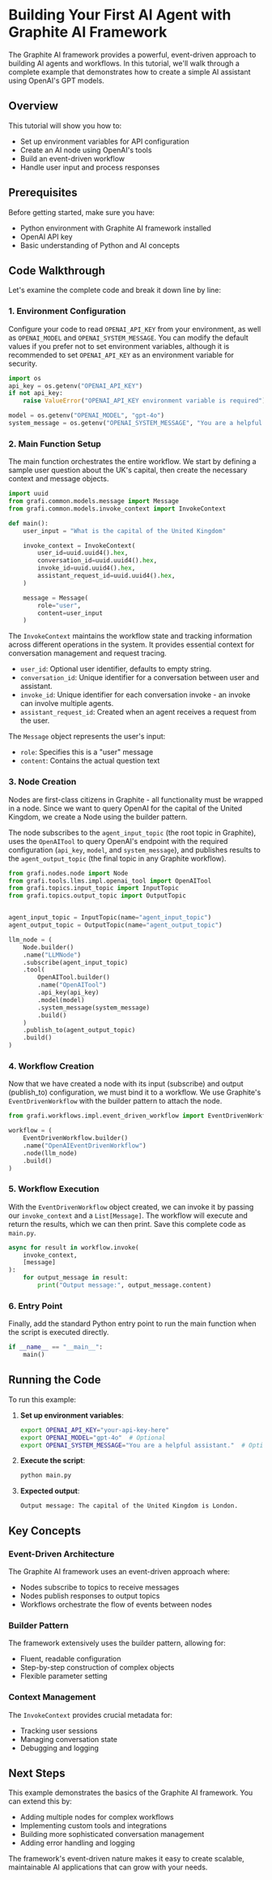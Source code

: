 # Building Your First AI Agent with Graphite AI Framework

The Graphite AI framework provides a powerful, event-driven approach to building AI agents and workflows. In this tutorial, we'll walk through a complete example that demonstrates how to create a simple AI assistant using OpenAI's GPT models.

## Overview

This tutorial will show you how to:
- Set up environment variables for API configuration
- Create an AI node using OpenAI's tools
- Build an event-driven workflow
- Handle user input and process responses

## Prerequisites

Before getting started, make sure you have:
- Python environment with Graphite AI framework installed
- OpenAI API key
- Basic understanding of Python and AI concepts

## Code Walkthrough

Let's examine the complete code and break it down line by line:


### 1. Environment Configuration

Configure your code to read `OPENAI_API_KEY` from your environment, as well as `OPENAI_MODEL` and `OPENAI_SYSTEM_MESSAGE`. You can modify the default values if you prefer not to set environment variables, although it is recommended to set `OPENAI_API_KEY` as an environment variable for security.

```python
import os
api_key = os.getenv("OPENAI_API_KEY")
if not api_key:
    raise ValueError("OPENAI_API_KEY environment variable is required")

model = os.getenv("OPENAI_MODEL", "gpt-4o")
system_message = os.getenv("OPENAI_SYSTEM_MESSAGE", "You are a helpful assistant.")
```


### 2. Main Function Setup

The main function orchestrates the entire workflow. We start by defining a sample user question about the UK's capital, then create the necessary context and message objects.

```python linenums="9"
import uuid
from grafi.common.models.message import Message
from grafi.common.models.invoke_context import InvokeContext

def main():
    user_input = "What is the capital of the United Kingdom"

    invoke_context = InvokeContext(
        user_id=uuid.uuid4().hex,
        conversation_id=uuid.uuid4().hex,
        invoke_id=uuid.uuid4().hex,
        assistant_request_id=uuid.uuid4().hex,
    )

    message = Message(
        role="user",
        content=user_input
    )
```


The `InvokeContext` maintains the workflow state and tracking information across different operations in the system. It provides essential context for conversation management and request tracing.



- `user_id`: Optional user identifier, defaults to empty string.
- `conversation_id`: Unique identifier for a conversation between user and assistant.
- `invoke_id`: Unique identifier for each conversation invoke - an invoke can involve multiple agents.
- `assistant_request_id`: Created when an agent receives a request from the user.

The `Message` object represents the user's input:
- `role`: Specifies this is a "user" message
- `content`: Contains the actual question text

### 3. Node Creation

Nodes are first-class citizens in Graphite - all functionality must be wrapped in a node. Since we want to query OpenAI for the capital of the United Kingdom, we create a Node using the builder pattern.

The node subscribes to the `agent_input_topic` (the root topic in Graphite), uses the `OpenAITool` to query OpenAI's endpoint with the required configuration (`api_key`, `model`, and `system_message`), and publishes results to the `agent_output_topic` (the final topic in any Graphite workflow).

```python linenums="27"
from grafi.nodes.node import Node
from grafi.tools.llms.impl.openai_tool import OpenAITool
from grafi.topics.input_topic import InputTopic
from grafi.topics.output_topic import OutputTopic


agent_input_topic = InputTopic(name="agent_input_topic")
agent_output_topic = OutputTopic(name="agent_output_topic")

llm_node = (
    Node.builder()
    .name("LLMNode")
    .subscribe(agent_input_topic)
    .tool(
        OpenAITool.builder()
        .name("OpenAITool")
        .api_key(api_key)
        .model(model)
        .system_message(system_message)
        .build()
    )
    .publish_to(agent_output_topic)
    .build()
)
```


### 4. Workflow Creation

Now that we have created a node with its input (subscribe) and output (publish_to) configuration, we must bind it to a workflow. We use Graphite's `EventDrivenWorkflow` with the builder pattern to attach the node.

```python linenums="46"
from grafi.workflows.impl.event_driven_workflow import EventDrivenWorkflow

workflow = (
    EventDrivenWorkflow.builder()
    .name("OpenAIEventDrivenWorkflow")
    .node(llm_node)
    .build()
)
```


### 5. Workflow Execution

With the `EventDrivenWorkflow` object created, we can invoke it by passing our `invoke_context` and a `List[Message]`. The workflow will execute and return the results, which we can then print. Save this complete code as `main.py`.

```python linenums="54"
async for result in workflow.invoke(
    invoke_context,
    [message]
):
    for output_message in result:
        print("Output message:", output_message.content)
```

### 6. Entry Point

Finally, add the standard Python entry point to run the main function when the script is executed directly.

```python linenums="62"
if __name__ == "__main__":
    main()
```

## Running the Code

To run this example:

1. **Set up environment variables**:
   ```bash
   export OPENAI_API_KEY="your-api-key-here"
   export OPENAI_MODEL="gpt-4o"  # Optional
   export OPENAI_SYSTEM_MESSAGE="You are a helpful assistant."  # Optional
   ```

2. **Execute the script**:
   ```bash
   python main.py
   ```

3. **Expected output**:
   ```
   Output message: The capital of the United Kingdom is London.
   ```

## Key Concepts

### Event-Driven Architecture
The Graphite AI framework uses an event-driven approach where:
- Nodes subscribe to topics to receive messages
- Nodes publish responses to output topics
- Workflows orchestrate the flow of events between nodes

### Builder Pattern
The framework extensively uses the builder pattern, allowing for:
- Fluent, readable configuration
- Step-by-step construction of complex objects
- Flexible parameter setting

### Context Management
The `InvokeContext` provides crucial metadata for:
- Tracking user sessions
- Managing conversation state
- Debugging and logging

## Next Steps

This example demonstrates the basics of the Graphite AI framework. You can extend this by:
- Adding multiple nodes for complex workflows
- Implementing custom tools and integrations
- Building more sophisticated conversation management
- Adding error handling and logging

The framework's event-driven nature makes it easy to create scalable, maintainable AI applications that can grow with your needs.
